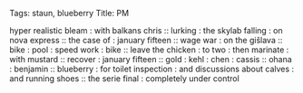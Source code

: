 Tags: staun, blueberry
Title: PM
  
hyper realistic bleam : with balkans chris :: lurking : the skylab falling : on nova express :: the case of : january fifteen :: wage war : on the gišlava :: bike : pool : speed work : bike ::  leave the chicken : to two : then marinate : with mustard :: recover : january fifteen :: gold : kehl : chen : cassis :: ohana : benjamin :: blueberry : for toilet inspection : and discussions about calves : and running shoes :: the serie final : completely under control
